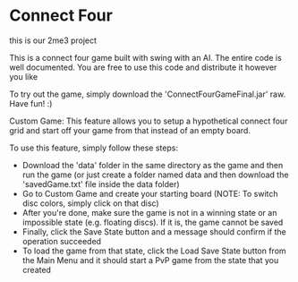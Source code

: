 # Connect Four
this is our 2me3 project

This is a connect four game built with swing with an AI. 
The entire code is well documented. You are free to use this code and distribute it however you like

To try out the game, simply download the 'ConnectFourGameFinal.jar' raw. Have fun! :)


Custom Game:
This feature allows you to setup a hypothetical connect four grid and start off your game from that instead of an empty board.

To use this feature, simply follow these steps:
- Download the 'data' folder in the same directory as the game and then run the game (or just create a folder named data and then download the 'savedGame.txt' file inside the data folder)
- Go to Custom Game and create your starting board (NOTE: To switch disc colors, simply click on that disc)
- After you're done, make sure the game is not in a winning state or an impossible state (e.g. floating discs). If it is, the game cannot be saved
- Finally, click the Save State button and a message should confirm if the operation succeeded
- To load the game from that state, click the Load Save State button from the Main Menu and it should start a PvP game from the state that you created
